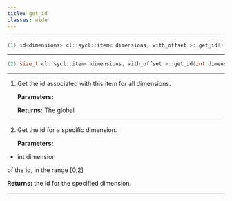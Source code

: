 ```yaml
---
title: get_id
classes: wide
---
```



---

```cpp
(1) id<dimensions> cl::sycl::item< dimensions, with_offset >::get_id() const
```

---

```cpp
(2) size_t cl::sycl::item< dimensions, with_offset >::get_id(int dimension) const
```

---

1. Get the id associated with this item for all dimensions. 

   **Parameters:**

   **Returns:** The global 

---

2. Get the id for a specific dimension. 

   **Parameters:**

  * int dimension

   of the id, in the range [0,2] 

   **Returns:** the id for the specified dimension. 

---

